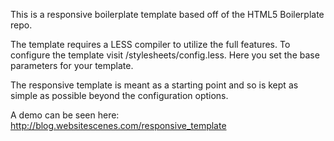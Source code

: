 This is a responsive boilerplate template based off of the HTML5 Boilerplate repo.

The template requires a LESS compiler to utilize the full features. To configure the template visit /stylesheets/config.less. Here you set the base parameters for your template.

The responsive template is meant as a starting point and so is kept as simple as possible beyond the configuration options.

A demo can be seen here: http://blog.websitescenes.com/responsive_template